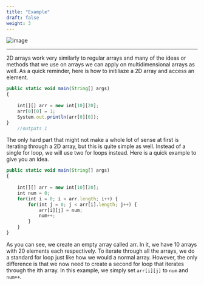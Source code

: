 ```yaml
---
title: "Example"
draft: false
weight: 3
---
```

![image](../../img/2dexample.png)
<link rel="stylesheet" href="../../style.css">
<hr>

2D arrays work very similarly to regular arrays and many of the ideas or methods that we use on arrays we can apply on multidimensional arrays as well. As a quick reminder, here is how to initiliaze a 2D array and access an element.

```js javascript
public static void main(String[] args) 
{ 
  
    int[][] arr = new int[10][20]; 
    arr[0][0] = 1; 
    System.out.println(arr[0][0]); 
} 
    //outputs 1
```

The only hard part that might not make a whole lot of sense at first is iterating through a 2D array, but this is quite simple as well. Instead of a single for loop, we will use two for loops instead. Here is a quick example to give you an idea. 

```js javascript
public static void main(String[] args) 
{ 
  
    int[][] arr = new int[10][20]; 
    int num = 0;
    for(int i = 0; i < arr.length; i++) {
        for(int j = 0; j < arr[i].length; j++) {
            arr[i][j] = num;
            num++;
        }
    }
} 
```

As you can see, we create an empty array called arr. In it, we have 10 arrays with 20 elements each respectively. To iterate through all the arrays, we do a standard for loop just like how we would a normal array. However, the only difference is that we now need to create a second for loop that iterates through the ith array. In this example, we simply set ```arr[i][j]``` to ```num``` and ```num++```.